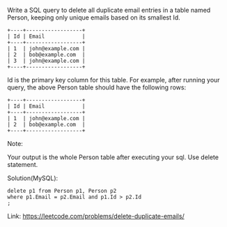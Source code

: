 Write a SQL query to delete all duplicate email entries in a table named Person, keeping only unique emails based on its smallest Id.
```
+----+------------------+
| Id | Email            |
+----+------------------+
| 1  | john@example.com |
| 2  | bob@example.com  |
| 3  | john@example.com |
+----+------------------+
```
Id is the primary key column for this table.
For example, after running your query, the above Person table should have the following rows:
```
+----+------------------+
| Id | Email            |
+----+------------------+
| 1  | john@example.com |
| 2  | bob@example.com  |
+----+------------------+
```
Note:

Your output is the whole Person table after executing your sql. Use delete statement.

Solution(MySQL):
```
delete p1 from Person p1, Person p2
where p1.Email = p2.Email and p1.Id > p2.Id
;
```

Link: https://leetcode.com/problems/delete-duplicate-emails/
